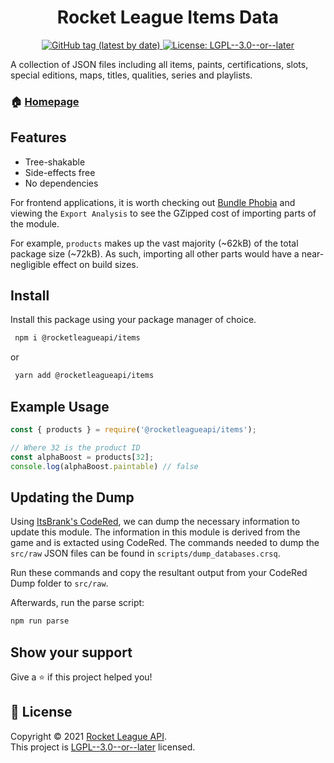 <h1 align="center">Rocket League Items Data</h1>
<p align="center">
    <a href="https://github.com/rocketleagueapi/items/packages/1108141" target="_blank">
  <img alt="GitHub tag (latest by date)" src="https://img.shields.io/github/v/tag/rocketleagueapi/items?label=Version">
  </a>
  <a href="https://github.com/rocketleagueapi/items/blob/master/LICENSE" target="_blank">
    <img alt="License: LGPL--3.0--or--later" src="https://img.shields.io/github/license/rocketleagueapi/items?color=green" />
  </a>
</p>
A collection of JSON files including all items, paints, certifications, slots, special editions, maps, titles, qualities, series and playlists. 

### 🏠 [Homepage](https://github.com/rocketleagueapi/items)

## Features
 - Tree-shakable
 - Side-effects free
 - No dependencies

For frontend applications, it is worth checking out [Bundle Phobia](https://bundlephobia.com/package/@rocketleagueapi/items) and viewing the `Export Analysis` to see the GZipped cost of importing parts of the module. 

For example, `products` makes up the vast majority (~62kB) of the total package size (~72kB).  As such, importing all other parts would have a near-negligible effect on build sizes.

## Install

Install this package using your package manager of choice.
```sh
 npm i @rocketleagueapi/items
```
or
```sh
 yarn add @rocketleagueapi/items
```

## Example Usage
```js
const { products } = require('@rocketleagueapi/items');

// Where 32 is the product ID
const alphaBoost = products[32];
console.log(alphaBoost.paintable) // false
```

## Updating the Dump
Using [ItsBrank's CodeRed](https://coderedmodding.github.io/), we can dump the necessary information to update this module.  The information in this module is derived from the game and is extacted using CodeRed.  The commands needed to dump the `src/raw` JSON files can be found in `scripts/dump_databases.crsq`.

Run these commands and copy the resultant output from your CodeRed Dump folder to `src/raw`.

Afterwards, run the parse script:

```sh
npm run parse
```

## Show your support

Give a ⭐️ if this project helped you!

## 📝 License

Copyright © 2021 [Rocket League API](https://github.com/rocketleagueapi).<br />
This project is [LGPL--3.0--or--later](https://github.com/rocketleagueapi/items/blob/master/LICENSE) licensed.
